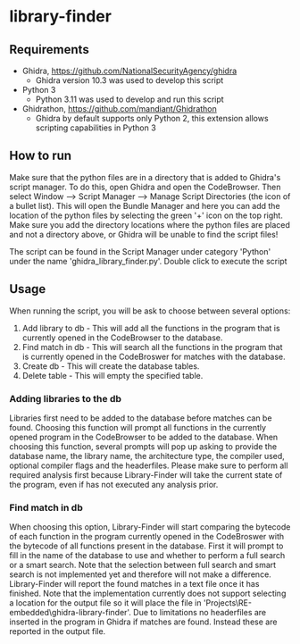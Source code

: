 # library-finder


## Requirements
- Ghidra, https://github.com/NationalSecurityAgency/ghidra
  - Ghidra version 10.3 was used to develop this script
- Python 3
  - Python 3.11 was used to develop and run this script
- Ghidrathon, https://github.com/mandiant/Ghidrathon
  - Ghidra by default supports only Python 2, this extension allows scripting capabilities in Python 3
 
## How to run
Make sure that the python files are in a directory that is added to Ghidra's script manager. To do this, open Ghidra and open the CodeBrowser.
Then select Window --> Script Manager --> Manage Script Directories (the icon of a bullet list). This will open the Bundle Manager and here you can add the location of the 
python files by selecting the green '+' icon on the top right. Make sure you add the directory locations where the python files are placed and not a directory above, or Ghidra will be unable to find the script files!

The script can be found in the Script Manager under category 'Python' under the name 'ghidra_library_finder.py'. Double click to execute the script

## Usage
When running the script, you will be ask to choose between several options:
1. Add library to db - This will add all the functions in the program that is currently opened in the CodeBrowser to the database.
2. Find match in db - This will search all the functions in the program that is currently opened in the CodeBroswer for matches with the database.
3. Create db - This will create the database tables.
4. Delete table - This will empty the specified table.

### Adding libraries to the db
Libraries first need to be added to the database before matches can be found. Choosing this function will prompt all functions in the currently opened program in the CodeBrowser to be added to the database. When choosing this function, several prompts will pop up asking to provide the database name, the library name, the architecture type, the compiler used, optional compiler flags and the headerfiles. Please make sure to perform all required analysis first because Library-Finder will take the current state of the program, even if has not executed any analysis prior.

### Find match in db
When choosing this option, Library-Finder will start comparing the bytecode of each function in the program currently opened in the CodeBroswer with the bytecode of all functions present in the database. First it will prompt to fill in the name of the database to use and whether to perform a full search or a smart search. Note that the selection between full search and smart search is not implemented yet and therefore will not make a difference. Library-Finder will report the found matches in a text file once it has finished. Note that the implementation currently does not support selecting a location for the output file so it will place the file in 'Projects\RE-embedded\ghidra-library-finder'. Due to limitations no headerfiles are inserted in the program in Ghidra if matches are found. Instead these are reported in the output file.
